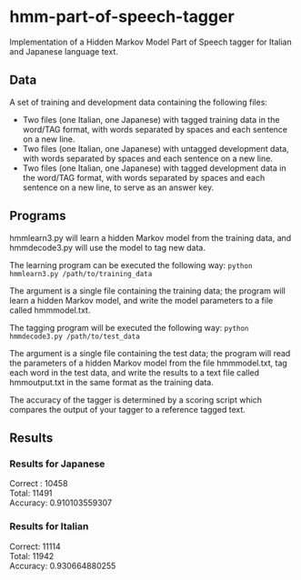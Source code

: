 # hmm-part-of-speech-tagger
Implementation of a Hidden Markov Model Part of Speech tagger for Italian and Japanese language text.

## Data

A set of training and development data containing the following files:

 - Two files (one Italian, one Japanese) with tagged training data in the word/TAG format, with words separated by spaces and each sentence on a new line.
 - Two files (one Italian, one Japanese) with untagged development data, with words separated by spaces and each sentence on a new line.
 - Two files (one Italian, one Japanese) with tagged development data in the word/TAG format, with words separated by spaces and each sentence on a new line, to serve as an answer key.

## Programs

hmmlearn3.py will learn a hidden Markov model from the training data, and hmmdecode3.py will use the model to tag new data.

The learning program can be executed the following way: ```python hmmlearn3.py /path/to/training_data``` 

The argument is a single file containing the training data; the program will learn a hidden Markov model, and write the model parameters to a file called hmmmodel.txt. 

The tagging program will be executed the following way: ```python hmmdecode3.py /path/to/test_data```

The argument is a single file containing the test data; the program will read the parameters of a hidden Markov model from the file hmmmodel.txt, tag each word in the test data, and write the results to a text file called hmmoutput.txt in the same format as the training data.

The accuracy of the tagger is determined by a scoring script which compares the output of your tagger to a reference tagged text. 

## Results

### Results for Japanese

Correct : 10458\
Total: 11491\
Accuracy: 0.910103559307

### Results for Italian 

Correct: 11114\
Total: 11942\
Accuracy: 0.930664880255

